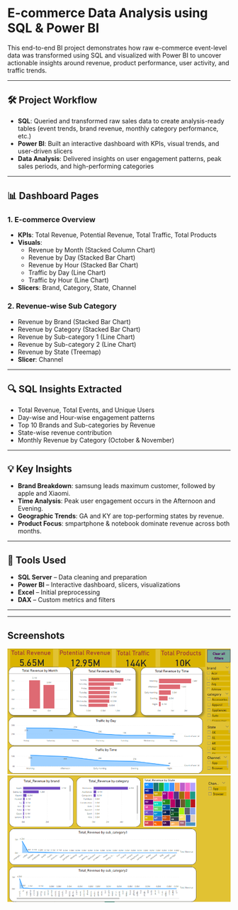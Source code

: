 # E-commerce Data Analysis using SQL & Power BI

This end-to-end BI project demonstrates how raw e-commerce event-level data was transformed using SQL and visualized with Power BI to uncover actionable insights around revenue, product performance, user activity, and traffic trends.

---

## 🛠 Project Workflow

- **SQL**: Queried and transformed raw sales data to create analysis-ready tables (event trends, brand revenue, monthly category performance, etc.)
- **Power BI**: Built an interactive dashboard with KPIs, visual trends, and user-driven slicers
- **Data Analysis**: Delivered insights on user engagement patterns, peak sales periods, and high-performing categories

---

## 📊 Dashboard Pages

### **1. E-commerce Overview**
- **KPIs**: Total Revenue, Potential Revenue, Total Traffic, Total Products
- **Visuals**:
  - Revenue by Month (Stacked Column Chart)
  - Revenue by Day (Stacked Bar Chart)
  - Revenue by Hour (Stacked Bar Chart)
  - Traffic by Day (Line Chart)
  - Traffic by Hour (Line Chart)
- **Slicers**: Brand, Category, State, Channel

### **2. Revenue-wise Sub Category**
- Revenue by Brand (Stacked Bar Chart)
- Revenue by Category (Stacked Bar Chart)
- Revenue by Sub-category 1 (Line Chart)
- Revenue by Sub-category 2 (Line Chart)
- Revenue by State (Treemap)
- **Slicer**: Channel

---

## 🔍 SQL Insights Extracted
- Total Revenue, Total Events, and Unique Users
- Day-wise and Hour-wise engagement patterns
- Top 10 Brands and Sub-categories by Revenue
- State-wise revenue contribution
- Monthly Revenue by Category (October & November)


---

## 💡 Key Insights
- **Brand Breakdown**: samsung leads maximum customer, followed by apple and Xiaomi.
- **Time Analysis**: Peak user engagement occurs in the Afternoon and Evening.
- **Geographic Trends**: GA and KY are top-performing states by revenue.
- **Product Focus**: smpartphone & notebook dominate revenue across both months.

---

## 🧰 Tools Used
- **SQL Server** – Data cleaning and preparation
- **Power BI** – Interactive dashboard, slicers, visualizations
- **Excel** – Initial preprocessing
- **DAX** – Custom metrics and filters

---



---

## Screenshots
![Ecommerce Dashboard Page 1](Dashboard_Page1_Ecommerce_Overview.png)
![Ecommerce Dashboard Page 2](Dashboard_Page2_Subcategory_wise_Revenue.png)
